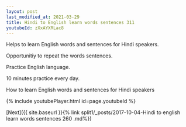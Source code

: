 ```yaml
---
layout: post
last_modified_at: 2021-03-29
title: Hindi to English learn words sentences 311 
youtubeId: zXxAYXRLac8
---
```

 
 
Helps to learn English words and sentences for Hindi speakers.

Opportunitiy to repeat the words sentences. 

Practice English language. 
 
10 minutes practice every day. 
 
How to learn English words and sentences for Hindi speakers 
 
{% include youtubePlayer.html id=page.youtubeId %}
 
 
[Next]({{ site.baseurl }}{% link  split1/_posts/2017-10-04-Hindi to english learn words sentences 260 .md%})
 
